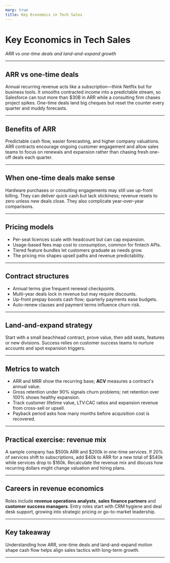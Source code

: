```yaml
---
marp: true
title: Key Economics in Tech Sales
---
```


# Key Economics in Tech Sales
*ARR vs one-time deals and land-and-expand growth*

---

## ARR vs one-time deals
Annual recurring revenue acts like a subscription—think Netflix but for business tools. It smooths contracted income into a predictable stream, so Salesforce can tout more than $30B in ARR while a consulting firm chases project spikes. One-time deals land big cheques but reset the counter every quarter and muddy forecasts.

---

## Benefits of ARR
Predictable cash flow, easier forecasting, and higher company valuations. ARR contracts encourage ongoing customer engagement and allow sales teams to focus on renewals and expansion rather than chasing fresh one-off deals each quarter.

---

## When one-time deals make sense
Hardware purchases or consulting engagements may still use up-front billing. They can deliver quick cash but lack stickiness; revenue resets to zero unless new deals close. They also complicate year-over-year comparisons.

---

## Pricing models
- Per-seat licences scale with headcount but can cap expansion.
- Usage-based fees map cost to consumption, common for fintech APIs.
- Tiered feature bundles let customers graduate as needs grow.
- The pricing mix shapes upsell paths and revenue predictability.

---

## Contract structures
- Annual terms give frequent renewal checkpoints.
- Multi-year deals lock in revenue but may require discounts.
- Up-front prepay boosts cash flow; quarterly payments ease budgets.
- Auto-renew clauses and payment terms influence churn risk.

---

## Land-and-expand strategy
Start with a small beachhead contract, prove value, then add seats, features or new divisions. Success relies on customer success teams to nurture accounts and spot expansion triggers.

---

## Metrics to watch
- ARR and MRR show the recurring base; **ACV** measures a contract's annual value.
- Gross retention under 90% signals churn problems; net retention over 100% shows healthy expansion.
- Track customer lifetime value, LTV:CAC ratios and expansion revenue from cross-sell or upsell.
- Payback period asks how many months before acquisition cost is recovered.

---

## Practical exercise: revenue mix
A sample company has $500k ARR and $200k in one-time services. If 20% of services shift to subscriptions, add $40k to ARR for a new total of $540k while services drop to $160k. Recalculate the revenue mix and discuss how recurring dollars might change valuation and hiring plans.

---

## Careers in revenue economics
Roles include **revenue operations analysts**, **sales finance partners** and **customer success managers**. Entry roles start with CRM hygiene and deal desk support, growing into strategic pricing or go-to-market leadership.

---

## Key takeaway
Understanding how ARR, one-time deals and land-and-expand motion shape cash flow helps align sales tactics with long-term growth.

---

